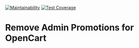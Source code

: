 [![Maintainability](https://api.codeclimate.com/v1/badges/6ee65ee62daf16adfbda/maintainability)](https://codeclimate.com/github/shamelesscode/envato-sales-notifications/maintainability)
[![Test Coverage](https://api.codeclimate.com/v1/badges/6ee65ee62daf16adfbda/test_coverage)](https://codeclimate.com/github/shamelesscode/envato-sales-notifications/test_coverage)
# Remove Admin Promotions for OpenCart

##### 
